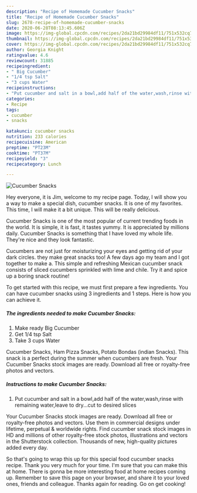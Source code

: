```yaml
---
description: "Recipe of Homemade Cucumber Snacks"
title: "Recipe of Homemade Cucumber Snacks"
slug: 2678-recipe-of-homemade-cucumber-snacks
date: 2020-06-28T08:13:45.606Z
image: https://img-global.cpcdn.com/recipes/2da21bd29984df11/751x532cq70/cucumber-snacks-recipe-main-photo.jpg
thumbnail: https://img-global.cpcdn.com/recipes/2da21bd29984df11/751x532cq70/cucumber-snacks-recipe-main-photo.jpg
cover: https://img-global.cpcdn.com/recipes/2da21bd29984df11/751x532cq70/cucumber-snacks-recipe-main-photo.jpg
author: Georgia Knight
ratingvalue: 4.6
reviewcount: 31885
recipeingredient:
- " Big Cucumber"
- "1/4 tsp Salt"
- "3 cups Water"
recipeinstructions:
- "Put cucumber and salt in a bowl,add half of the water,wash,rinse with remaining water,leave to dry...cut to desired slices"
categories:
- Recipe
tags:
- cucumber
- snacks

katakunci: cucumber snacks 
nutrition: 233 calories
recipecuisine: American
preptime: "PT23M"
cooktime: "PT37M"
recipeyield: "3"
recipecategory: Lunch

---
```



![Cucumber Snacks](https://img-global.cpcdn.com/recipes/2da21bd29984df11/751x532cq70/cucumber-snacks-recipe-main-photo.jpg)

Hey everyone, it is Jim, welcome to my recipe page. Today, I will show you a way to make a special dish, cucumber snacks. It is one of my favorites. This time, I will make it a bit unique. This will be really delicious.

Cucumber Snacks is one of the most popular of current trending foods in the world. It is simple, it is fast, it tastes yummy. It is appreciated by millions daily. Cucumber Snacks is something that I have loved my whole life. They're nice and they look fantastic.

Cucumbers are not just for moisturizing your eyes and getting rid of your dark circles. they make great snacks too! A few days ago my team and I got together to make a. This simple and refreshing Mexican cucumber snack consists of sliced cucumbers sprinkled with lime and chile. Try it and spice up a boring snack routine!


To get started with this recipe, we must first prepare a few ingredients. You can have cucumber snacks using 3 ingredients and 1 steps. Here is how you can achieve it.

<!--inarticleads1-->

##### The ingredients needed to make Cucumber Snacks:

1. Make ready  Big Cucumber
1. Get 1/4 tsp Salt
1. Take 3 cups Water


Cucumber Snacks, Ham Pizza Snacks, Potato Bondas (indian Snacks). This snack is a perfect during the summer when cucumbers are fresh. Your Cucumber Snacks stock images are ready. Download all free or royalty-free photos and vectors. 

<!--inarticleads2-->

##### Instructions to make Cucumber Snacks:

1. Put cucumber and salt in a bowl,add half of the water,wash,rinse with remaining water,leave to dry...cut to desired slices


Your Cucumber Snacks stock images are ready. Download all free or royalty-free photos and vectors. Use them in commercial designs under lifetime, perpetual &amp; worldwide rights. Find cucumber snack stock images in HD and millions of other royalty-free stock photos, illustrations and vectors in the Shutterstock collection. Thousands of new, high-quality pictures added every day. 

So that's going to wrap this up for this special food cucumber snacks recipe. Thank you very much for your time. I'm sure that you can make this at home. There is gonna be more interesting food at home recipes coming up. Remember to save this page on your browser, and share it to your loved ones, friends and colleague. Thanks again for reading. Go on get cooking!
